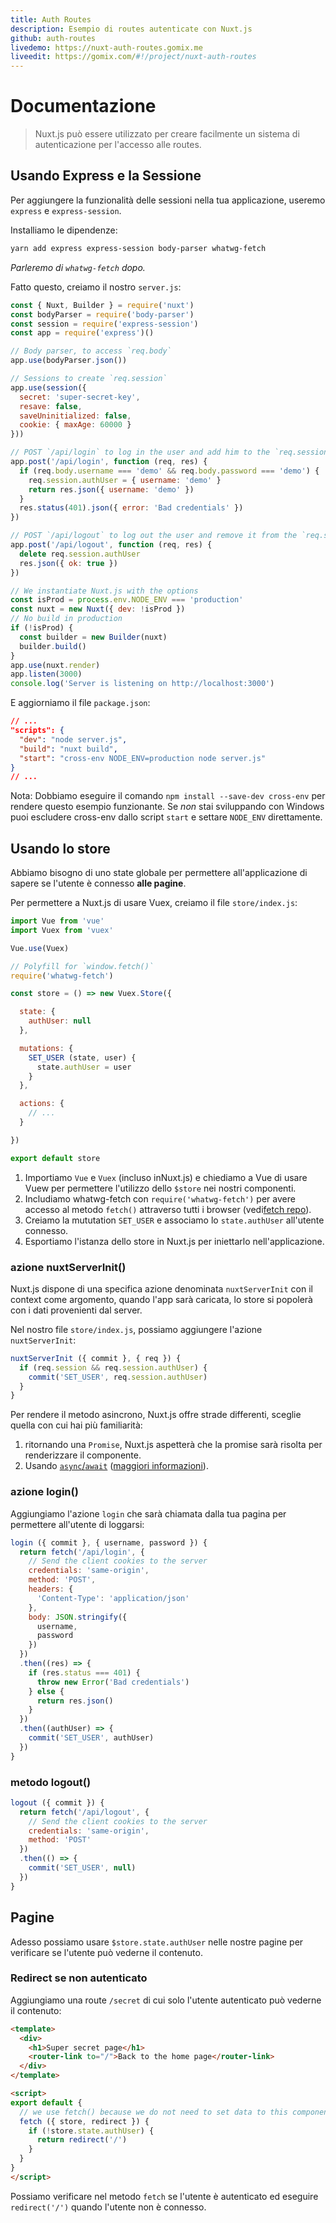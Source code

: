 ```yaml
---
title: Auth Routes
description: Esempio di routes autenticate con Nuxt.js
github: auth-routes
livedemo: https://nuxt-auth-routes.gomix.me
liveedit: https://gomix.com/#!/project/nuxt-auth-routes
---
```


# Documentazione

> Nuxt.js può essere utilizzato per creare facilmente un sistema di autenticazione per l'accesso alle routes.

## Usando Express e la Sessione

Per aggiungere la funzionalità delle sessioni nella tua applicazione, useremo `express` e `express-session`.

Installiamo le dipendenze:

```bash
yarn add express express-session body-parser whatwg-fetch
```

*Parleremo di `whatwg-fetch` dopo.*

Fatto questo, creiamo il nostro `server.js`:

```js
const { Nuxt, Builder } = require('nuxt')
const bodyParser = require('body-parser')
const session = require('express-session')
const app = require('express')()

// Body parser, to access `req.body`
app.use(bodyParser.json())

// Sessions to create `req.session`
app.use(session({
  secret: 'super-secret-key',
  resave: false,
  saveUninitialized: false,
  cookie: { maxAge: 60000 }
}))

// POST `/api/login` to log in the user and add him to the `req.session.authUser`
app.post('/api/login', function (req, res) {
  if (req.body.username === 'demo' && req.body.password === 'demo') {
    req.session.authUser = { username: 'demo' }
    return res.json({ username: 'demo' })
  }
  res.status(401).json({ error: 'Bad credentials' })
})

// POST `/api/logout` to log out the user and remove it from the `req.session`
app.post('/api/logout', function (req, res) {
  delete req.session.authUser
  res.json({ ok: true })
})

// We instantiate Nuxt.js with the options
const isProd = process.env.NODE_ENV === 'production'
const nuxt = new Nuxt({ dev: !isProd })
// No build in production
if (!isProd) {
  const builder = new Builder(nuxt)
  builder.build()
}
app.use(nuxt.render)
app.listen(3000)
console.log('Server is listening on http://localhost:3000')
```

E aggiorniamo il file `package.json`:

```json
// ...
"scripts": {
  "dev": "node server.js",
  "build": "nuxt build",
  "start": "cross-env NODE_ENV=production node server.js"
}
// ...
```

Nota: Dobbiamo eseguire il comando `npm install --save-dev cross-env` per rendere questo esempio funzionante. Se *non* stai sviluppando con Windows puoi escludere cross-env dallo script `start` e settare `NODE_ENV` direttamente.

## Usando lo store

Abbiamo bisogno di uno state globale per permettere all'applicazione di sapere se l'utente è connesso **alle pagine**.

Per permettere a Nuxt.js di usare Vuex, creiamo il file `store/index.js`:

```js
import Vue from 'vue'
import Vuex from 'vuex'

Vue.use(Vuex)

// Polyfill for `window.fetch()`
require('whatwg-fetch')

const store = () => new Vuex.Store({

  state: {
    authUser: null
  },

  mutations: {
    SET_USER (state, user) {
      state.authUser = user
    }
  },

  actions: {
    // ...
  }

})

export default store
```

1. Importiamo `Vue` e `Vuex` (incluso inNuxt.js) e chiediamo a Vue di usare Vuew per permettere l'utilizzo dello `$store` nei nostri componenti.
2. Includiamo whatwg-fetch con `require('whatwg-fetch')` per avere accesso al metodo `fetch()` attraverso tutti i browser (vedi[fetch repo](https://github.com/github/fetch)).
3. Creiamo la mututation `SET_USER` e associamo lo `state.authUser` all'utente connesso.
4. Esportiamo l'istanza dello store in Nuxt.js per iniettarlo nell'applicazione.

### azione nuxtServerInit()

Nuxt.js dispone di una specifica azione denominata `nuxtServerInit` con il context come argomento, quando l'app sarà caricata, lo store si popolerà con i dati provenienti dal server.

Nel nostro file `store/index.js`, possiamo aggiungere l'azione `nuxtServerInit`:

```js
nuxtServerInit ({ commit }, { req }) {
  if (req.session && req.session.authUser) {
    commit('SET_USER', req.session.authUser)
  }
}
```

Per rendere il metodo asincrono, Nuxt.js offre strade differenti, sceglie quella con cui hai più familiarità:

1. ritornando una `Promise`, Nuxt.js aspetterà che la promise sarà risolta per renderizzare il componente.
2. Usando [`async`/`await`](https://github.com/lukehoban/ecmascript-asyncawait) ([maggiori informazioni](https://zeit.co/blog/async-and-await)).

### azione login()

Aggiungiamo l'azione `login` che sarà chiamata dalla tua pagina per permettere all'utente di loggarsi:

```js
login ({ commit }, { username, password }) {
  return fetch('/api/login', {
    // Send the client cookies to the server
    credentials: 'same-origin',
    method: 'POST',
    headers: {
      'Content-Type': 'application/json'
    },
    body: JSON.stringify({
      username,
      password
    })
  })
  .then((res) => {
    if (res.status === 401) {
      throw new Error('Bad credentials')
    } else {
      return res.json()
    }
  })
  .then((authUser) => {
    commit('SET_USER', authUser)
  })
}
```

### metodo logout()

```js
logout ({ commit }) {
  return fetch('/api/logout', {
    // Send the client cookies to the server
    credentials: 'same-origin',
    method: 'POST'
  })
  .then(() => {
    commit('SET_USER', null)
  })
}
```

## Pagine

Adesso possiamo usare `$store.state.authUser` nelle nostre pagine per verificare se l'utente può vederne il contenuto.

### Redirect se non autenticato

Aggiungiamo una route `/secret` di cui solo l'utente autenticato può vederne il contenuto:

```html
<template>
  <div>
    <h1>Super secret page</h1>
    <router-link to="/">Back to the home page</router-link>
  </div>
</template>

<script>
export default {
  // we use fetch() because we do not need to set data to this component
  fetch ({ store, redirect }) {
    if (!store.state.authUser) {
      return redirect('/')
    }
  }
}
</script>
```

Possiamo verificare nel metodo `fetch` se l'utente è autenticato ed eseguire `redirect('/')` quando l'utente non è connesso.
